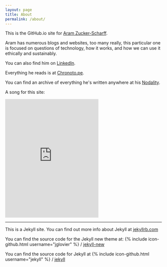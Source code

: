```yaml
---
layout: page
title: About
permalink: /about/
---
```


This is the GitHub.io site for [Aram Zucker-Scharff][aram].

Aram has numerous blogs and websites, too many really, this particular one is focused on questions of technology, how it works, and how we can use it ethically and sustainably.

You can also find him on [LinkedIn][linkedin].

Everything he reads is at [Chronoto.pe][chronoto].

You can find an archive of everything he's written anywhere at his [Nodality][nodality].

A song for this site:
<iframe src="https://open.spotify.com/embed/track/6JH9yWhgbm0y9iAJhCslNc" width="300" height="380" frameborder="0" allowtransparency="true" allow="encrypted-media"></iframe>

---

This is a Jekyll site. You can find out more info about Jekyll at [jekyllrb.com](http://jekyllrb.com/)

You can find the source code for the Jekyll new theme at:
{% include icon-github.html username="jglovier" %} /
[jekyll-new](https://github.com/jglovier/jekyll-new)

You can find the source code for Jekyll at
{% include icon-github.html username="jekyll" %} /
[jekyll](https://github.com/jekyll/jekyll)

[aram]: http://bit.ly/aram
[nodality]: http://aramzs.me
[linkedin]: http://bit.ly/aramzs
[chronoto]: http://chronoto.pe

